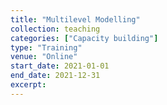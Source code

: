 ```yaml
---
title: "Multilevel Modelling"
collection: teaching
categories: ["Capacity building"]
type: "Training"
venue: "Online"
start_date: 2021-01-01
end_date: 2021-12-31
excerpt:
---
```

